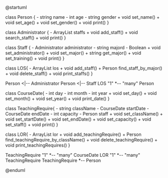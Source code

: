 	
@startuml

class Person {
    - string name
    - int age
    - string gender
    + void set_name()
    + void set_age()
    + void set_gender()
    + void print()
}

class Administrator {
    - ArrayList<Person> staffs
    + void add_staff()
    + void search_staff()
    + void print() 
}

class Staff {
    - Administrator administrator
    - string majord
    - Boolean 
    + void set_administrator()
    + void set_major()
    + string get_major()
    + void set_training()
    + void print()
}

class LOS{
    - ArrayList<Person> los
    + void add_staff()
    + Person find_staff_by_major()
    + void delete_staff()
    + void print_staffs()
}

Person <|-- Administrator
Person <|-- Staff
LOS "1" *-- "many" Person

class CourseDate{
    - int day
    - int month
    - int year
    + void set_day()
    + void set_month()
    + void set_year()
    + void print_date()
}

class TeachingRequire{
    - string className
    - CourseDate startDate
    - CourseDate endDate
    - int capacity
    - Person staff
    + void set_className()
    + void set_startDate()
    + void set_endDate()
    + void set_capacity()
    + void set_staff()
    + void print() 
}

class LOR{
    - ArrayList<TeachingRequire> lor
    + void add_teachingRequire()
    + Person find_teachingRequire_by_className()
    + void delete_teachingRequire()
    + void print_teachingRequires()
}

TeachingRequire "1" *-- "many" CourseDate
LOR "1" *-- "many" TeachingRequire
TeachingRequire *-- Person

@enduml